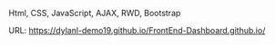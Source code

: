 Html, CSS, JavaScript, AJAX, RWD, Bootstrap

URL: https://dylanl-demo19.github.io/FrontEnd-Dashboard.github.io/
